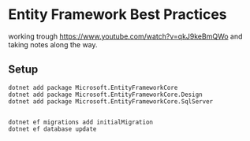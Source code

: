 # Entity Framework Best Practices
working trough https://www.youtube.com/watch?v=qkJ9keBmQWo and taking notes along the way.


## Setup
```
dotnet add package Microsoft.EntityFrameworkCore
dotnet add package Microsoft.EntityFrameworkCore.Design
dotnet add package Microsoft.EntityFrameworkCore.SqlServer


dotnet ef migrations add initialMigration
dotnet ef database update
```
